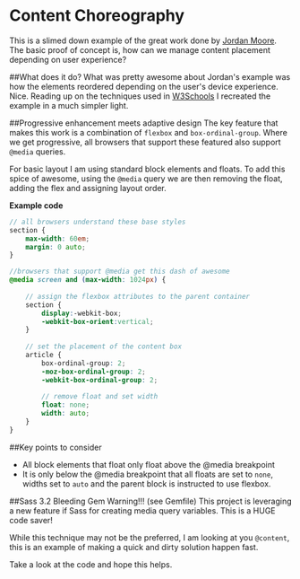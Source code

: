 # Content Choreography
This is a slimed down example of the great work done by [Jordan Moore](http://www.jordanm.co.uk/contentchoreography). The basic proof of concept is, how can we manage content placement depending on user experience?

##What does it do?
What was pretty awesome about Jordan's example was how the elements reordered depending on the user's device experience. Nice. Reading up on the techniques used in [W3Schools](http://www.w3schools.com/cssref/css3_pr_box-ordinal-group.asp) I recreated the example in a much simpler light. 

##Progressive enhancement meets adaptive design
The key feature that makes this work is a combination of ``flexbox`` and ``box-ordinal-group``. Where we get progressive, all browsers that support these featured also support ``@media`` queries. 

For basic layout I am using standard block elements and floats. To add this spice of awesome, using the ``@media`` query we are then removing the float, adding the flex and assigning layout order. 

**Example code**
```scss
// all browsers understand these base styles
section {
	max-width: 60em;
	margin: 0 auto;
}

//browsers that support @media get this dash of awesome
@media screen and (max-width: 1024px) {
	
	// assign the flexbox attributes to the parent container
	section {
		display:-webkit-box;
		-webkit-box-orient:vertical;
	}
	
	// set the placement of the content box
	article {
		box-ordinal-group: 2;
		-moz-box-ordinal-group: 2;
		-webkit-box-ordinal-group: 2;
		
		// remove float and set width
		float: none;
		width: auto;
	}
}

```

##Key points to consider
* All block elements that float only float above the @media breakpoint
* It is only below the @media breakpoint that all floats are set to ``none``, widths set to ``auto`` and the parent block is instructed to use flexbox.

##Sass 3.2 Bleeding Gem Warning!!! (see Gemfile)
This project is leveraging a new feature if Sass for creating media query variables. This is a HUGE code saver!

While this technique may not be the preferred, I am looking at you `@content`, this is an example of making a quick and dirty solution happen fast. 

Take a look at the code and hope this helps. 